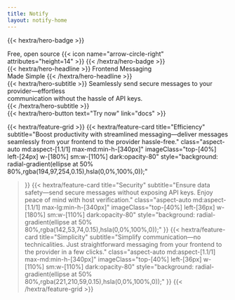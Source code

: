 ```yaml
---
title: Notify
layout: notify-home
---
```


{{< hextra/hero-badge >}}
  <div class="w-2 h-2 rounded-full bg-primary-400"></div>
  <span>Free, open source</span>
  {{< icon name="arrow-circle-right" attributes="height=14" >}}
{{< /hextra/hero-badge >}}

<div class="mt-6 mb-6">
{{< hextra/hero-headline >}}
  Frontend Messaging&nbsp;<br class="sm:block hidden" />Made Simple
{{< /hextra/hero-headline >}}
</div>

<div class="mb-12">
{{< hextra/hero-subtitle >}}
  Seamlessly send secure messages to your provider—effortless&nbsp;<br class="sm:block hidden" />
  communication without the hassle of API keys.&nbsp;<br class="sm:block hidden" />
{{< /hextra/hero-subtitle >}}
</div>

<div class="mb-6">
{{< hextra/hero-button text="Try now" link="docs" >}}
</div>
<div class="mt-6"></div>

{{< hextra/feature-grid >}}
  {{< hextra/feature-card
    title="Efficiency"
    subtitle="Boost productivity with streamlined messaging—deliver messages seamlessly from your frontend to the provider hassle-free."
    class="aspect-auto md:aspect-[1.1/1] max-md:min-h-[340px]"
    imageClass="top-[40%] left-[24px] w-[180%] sm:w-[110%] dark:opacity-80"
    style="background: radial-gradient(ellipse at 50% 80%,rgba(194,97,254,0.15),hsla(0,0%,100%,0));"
  >}}
  {{< hextra/feature-card
    title="Security"
    subtitle="Ensure data safety—send secure messages without exposing API keys. Enjoy peace of mind with host verification."
    class="aspect-auto md:aspect-[1.1/1] max-lg:min-h-[340px]"
    imageClass="top-[40%] left-[36px] w-[180%] sm:w-[110%] dark:opacity-80"
    style="background: radial-gradient(ellipse at 50% 80%,rgba(142,53,74,0.15),hsla(0,0%,100%,0));"
  >}}
  {{< hextra/feature-card
    title="Simplicity"
    subtitle="Simplify communication—no technicalities. Just straightforward messaging from your frontend to the provider in a few clicks."
    class="aspect-auto md:aspect-[1.1/1] max-md:min-h-[340px]"
    imageClass="top-[40%] left-[36px] w-[110%] sm:w-[110%] dark:opacity-80"
    style="background: radial-gradient(ellipse at 50% 80%,rgba(221,210,59,0.15),hsla(0,0%,100%,0));"
  >}}
{{< /hextra/feature-grid >}}
